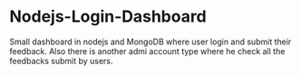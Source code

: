 # Nodejs-Login-Dashboard
Small dashboard in nodejs and MongoDB where user login and submit their feedback. Also there is another admi account type where he check all the feedbacks submit by users.
